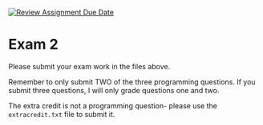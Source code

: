 [![Review Assignment Due Date](https://classroom.github.com/assets/deadline-readme-button-22041afd0340ce965d47ae6ef1cefeee28c7c493a6346c4f15d667ab976d596c.svg)](https://classroom.github.com/a/fL06jCFP)
# Exam 2

Please submit your exam work in the files above.

Remember to only submit TWO of the three programming questions. If you submit three questions, I will only grade questions one and two.

The extra credit is not a programming question- please use the `extracredit.txt` file to submit it. 
